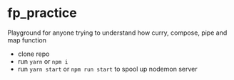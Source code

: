 # fp_practice
Playground for anyone trying to understand how curry, compose, pipe and map function

- clone repo
- run `yarn` or `npm i`
- run `yarn start` or `npm run start` to spool up nodemon server
